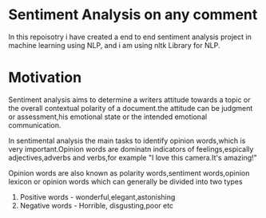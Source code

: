 # Sentiment Analysis on any comment

In this repoisotry i have created a end to end sentiment analysis  project in machine learning using NLP, and i am using nltk Library for NLP.


# Motivation

Sentiment analysis aims to determine a writers attitude towards a topic or the overall contextual polarity of a document.the attitude can be judgment or assessment,his emotional state or the intended emotional communication.

In sentimental analysis the main tasks to identify opinion words,which is very important.Opinion words are dominatn indicators of feelings,espically adjectives,adverbs and verbs,for example "I love this camera.It's amazing!"

Opinion words are also known as polarity words,sentiment words,opinion lexicon or opinion words which can generally be divided into two types

1. Positive words - wonderful,elegant,astonishing 
2. Negative words - Horrible, disgusting,poor etc
